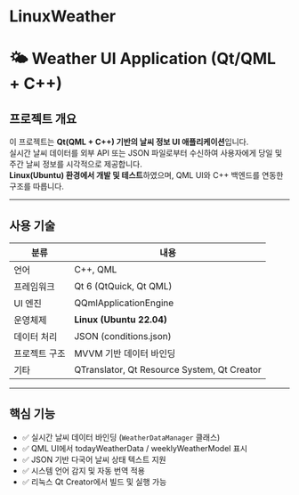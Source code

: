 # LinuxWeather

# 🌤️ Weather UI Application (Qt/QML + C++)

##  프로젝트 개요

이 프로젝트는 **Qt(QML + C++) 기반의 날씨 정보 UI 애플리케이션**입니다.  
실시간 날씨 데이터를 외부 API 또는 JSON 파일로부터 수신하여 사용자에게 당일 및 주간 날씨 정보를 시각적으로 제공합니다.  
**Linux(Ubuntu) 환경에서 개발 및 테스트**하였으며, QML UI와 C++ 백엔드를 연동한 구조를 따릅니다.

---

##  사용 기술

| 분류           | 내용 |
|----------------|------|
| 언어           | C++, QML |
| 프레임워크     | Qt 6 (QtQuick, Qt QML) |
| UI 엔진        | QQmlApplicationEngine |
| 운영체제       | **Linux (Ubuntu 22.04)** |
| 데이터 처리    | JSON (conditions.json) |
| 프로젝트 구조  | MVVM 기반 데이터 바인딩 |
| 기타           | QTranslator, Qt Resource System, Qt Creator |

---

##  핵심 기능

- ✅ 실시간 날씨 데이터 바인딩 (`WeatherDataManager` 클래스)
- ✅ QML UI에서 todayWeatherData / weeklyWeatherModel 표시
- ✅ JSON 기반 다국어 날씨 상태 텍스트 지원
- ✅ 시스템 언어 감지 및 자동 번역 적용
- ✅ 리눅스 Qt Creator에서 빌드 및 실행 가능
